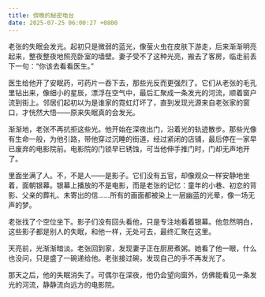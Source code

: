 ```yaml
---
title: 傍晚的秘密电台
date: 2025-07-25 06:00:27 +0800
---
```


老张的失眠会发光。起初只是微弱的蓝光，像萤火虫在皮肤下游走，后来渐渐明亮起来，整夜整夜地照亮卧室的墙壁。妻子受不了这种光亮，搬去了客房，临走前丢下一句：“你该去看看医生。”

医生给他开了安眠药，可药片一吞下去，那些光反而更强烈了。它们从老张的毛孔里钻出来，像细小的星辰，漂浮在空气中，最后汇聚成一条发光的河流，顺着窗户流到街上。邻居们起初以为是谁家的霓虹灯坏了，直到发现光源来自老张家的窗口，才恍然大悟——原来失眠真的会发光。

渐渐地，老张不再抗拒这些光。他开始在深夜出门，沿着光的轨迹散步。那些光像有生命一般，为他引路，带他穿过沉睡的街道，经过紧闭的店铺，最后停在一家早已废弃的电影院前。电影院的门锁早已锈蚀，可当他伸手推门时，门却无声地开了。

里面坐满了人。不，不是人——是影子。它们没有五官，却像观众一样安静地坐着，面朝银幕。银幕上播放的不是电影，而是老张的记忆：童年的小巷、初恋的背影、父亲的葬礼、未寄出的信……所有的画面都被染上一层幽蓝的光晕，像一场无声的梦。

老张找了个空位坐下。影子们没有回头看他，只是专注地看着银幕。他忽然明白，这些影子都是别人的失眠，和他一样，无处可去，最终汇聚在这里。

天亮前，光渐渐暗淡。老张回到家，发现妻子正在厨房煮粥。她看了他一眼，什么也没问，只是盛了一碗递给他。老张接过碗，发现自己的手不再发光了。

那天之后，他的失眠消失了。可偶尔在深夜，他仍会望向窗外，仿佛能看见一条发光的河流，静静流向远方的电影院。
